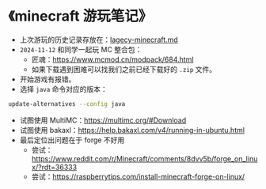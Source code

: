# 《minecraft 游玩笔记》

- 上次游玩的历史记录存放在：[lagecy-minecraft.md](../../data/other-work/lagecy-minecraft.md)
- `2024-11-12` 和同学一起玩 MC 整合包：
  - 匠魂：https://www.mcmod.cn/modpack/684.html
  - 如果下载遇到困难可以找我们之前已经下载好的 `.zip` 文件。
- 开始游戏有报错。
- 选择 `java` 命令对应的版本：

```bash
update-alternatives --config java
```

- 试图使用 MultiMC：https://multimc.org/#Download
- 试图使用 bakaxl：https://help.bakaxl.com/v4/running-in-ubuntu.html
- 最后定位出问题在于 forge 不好用
  - 尝试：https://www.reddit.com/r/Minecraft/comments/8dvv5b/forge_on_linux/?rdt=36333
  - 尝试：https://raspberrytips.com/install-minecraft-forge-on-linux/

